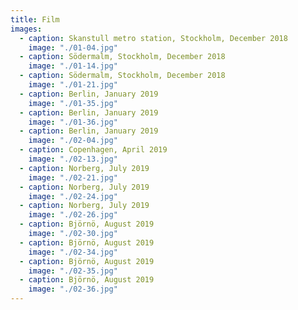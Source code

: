 ```yaml
---
title: Film
images:
  - caption: Skanstull metro station, Stockholm, December 2018
    image: "./01-04.jpg"
  - caption: Södermalm, Stockholm, December 2018
    image: "./01-14.jpg"
  - caption: Södermalm, Stockholm, December 2018
    image: "./01-21.jpg"
  - caption: Berlin, January 2019
    image: "./01-35.jpg"
  - caption: Berlin, January 2019
    image: "./01-36.jpg"
  - caption: Berlin, January 2019
    image: "./02-04.jpg"
  - caption: Copenhagen, April 2019
    image: "./02-13.jpg"
  - caption: Norberg, July 2019
    image: "./02-21.jpg"
  - caption: Norberg, July 2019
    image: "./02-24.jpg"
  - caption: Norberg, July 2019
    image: "./02-26.jpg"
  - caption: Björnö, August 2019
    image: "./02-30.jpg"
  - caption: Björnö, August 2019
    image: "./02-34.jpg"
  - caption: Björnö, August 2019
    image: "./02-35.jpg"
  - caption: Björnö, August 2019
    image: "./02-36.jpg"
---
```

